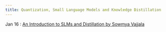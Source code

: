 ```yaml
---
title: Quantization, Small Language Models and Knowledge Distillation
---
```


Jan 16
: [An Introduction to SLMs and Distillation by Sowmya Vajjala](#)